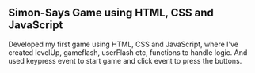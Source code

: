 ## Simon-Says Game using HTML, CSS and JavaScript

Developed my first game using HTML, CSS and JavaScript, where I've created levelUp, gameflash, userFlash etc, functions to handle logic. And used keypress event to start game and click event to press the buttons.
